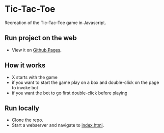 # Tic-Tac-Toe

Recreation of the Tic-Tac-Toe game in Javascript.

## Run project on the web
* View it on [Github Pages](https://satishkhanal76.github.io/Tic-Tac-Toe/).

## How it works
* X starts with the game
* if you want to start the game play on a box and double-click on the page to invoke bot
* if you want the bot to go first double-click before playing


## Run locally
* Clone the repo.
* Start a webserver and navigate to [index.html](/index.html).

